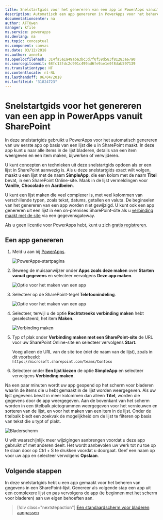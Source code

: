 ```yaml
---
title: Snelstartgids voor het genereren van een app in PowerApps vanuit SharePoint | Microsoft Docs
description: Automatisch een app genereren in PowerApps voor het beheren van gegevens in een SharePoint-lijst
documentationcenter: na
author: AFTOwen
manager: kfile
ms.service: powerapps
ms.devlang: na
ms.topic: conceptual
ms.component: canvas
ms.date: 03/12/2018
ms.author: anneta
ms.openlocfilehash: 314fa5a1a49aba3bc3d7f0f59d583f81283a67a0
ms.sourcegitcommit: 68fc13fdc2c991c499ad6fe9ae1e0f8dab597139
ms.translationtype: HT
ms.contentlocale: nl-NL
ms.lasthandoff: 06/04/2018
ms.locfileid: "31824723"
---
```

# <a name="quickstart-for-generating-an-app-in-powerapps-from-sharepoint"></a>Snelstartgids voor het genereren van een app in PowerApps vanuit SharePoint

In deze snelstartgids gebruikt u PowerApps voor het automatisch genereren van uw eerste app op basis van een lijst die u in SharePoint maakt. In deze app kunt u naar alle items in de lijst bladeren, details van een item weergeven en een item maken, bijwerken of verwijderen.

U kunt concepten en technieken uit deze snelstartgids opdoen als er een lijst in SharePoint aanwezig is. Als u deze snelstartgids exact wilt volgen, maakt u een lijst met de naam **SimpleApp**, die een kolom met de naam **Titel** bevat, in een SharePoint Online-site. Maak in de lijst vermeldingen voor **Vanille**, **Chocolade** en **Aardbeien**.

U kunt een lijst maken die veel complexer is, met veel kolommen van verschillende typen, zoals tekst, datums, getallen en valuta. De beginselen van het genereren van een app worden niet gewijzigd. U kunt ook een app genereren uit een lijst in een on-premises SharePoint-site als u [verbinding maakt met de site](connect-to-sharepoint.md) via een gegevensgateway.

Als u geen licentie voor PowerApps hebt, kunt u zich [gratis registreren](../signup-for-powerapps.md).

## <a name="generate-an-app"></a>Een app genereren
1. Meld u aan bij [PowerApps](https://web.powerapps.com).

    ![PowerApps-startpagina](./media/app-from-sharepoint/sign-in.png)

1. Beweeg de muisaanwijzer onder **Apps zoals deze maken** over **Starten vanuit gegevens** en selecteer vervolgens **Deze app maken**.

    ![Optie voor het maken van een app](./media/app-from-sharepoint/make-this-app.png)

1. Selecteer op de SharePoint-tegel **Telefoonindeling**.

    ![Optie voor het maken van een app](./media/app-from-sharepoint/sharepoint-tile.png)

1. Selecteer, terwijl u de optie **Rechtstreeks verbinding maken** hebt geselecteerd, het item **Maken**.

    ![Verbinding maken](./media/app-from-sharepoint/create-connection.png)

1. Typ of plak onder **Verbinding maken met een SharePoint-site** de URL voor uw SharePoint Online-site en selecteer vervolgens **Start**.

    Voeg alleen de URL van de site toe (niet de naam van de lijst), zoals in dit voorbeeld:<br>`https://microsoft.sharepoint.com/teams/Contoso`

1. Selecteer onder **Een lijst kiezen** de optie **SimpleApp** en selecteer vervolgens **Verbinding maken**.

Na een paar minuten wordt uw app geopend op het scherm voor bladeren waarin de items die u hebt gemaakt in de lijst worden weergegeven. Als uw lijst gegevens bevat in meer kolommen dan alleen **Titel**, worden die gegevens door de app weergegeven. Aan de bovenkant van het scherm worden in een titelbalk pictogrammen weergegeven voor het vernieuwen en sorteren van de lijst, en voor het maken van een item in de lijst. Onder de titelbalk biedt een zoekvak de mogelijkheid om de lijst te filteren op basis van tekst die u typt of plakt. 

![Bladerscherm](./media/app-from-sharepoint/browse-screen.png)

U wilt waarschijnlijk meer wijzigingen aanbrengen voordat u deze app gebruikt of met anderen deelt. Het wordt aanbevolen uw werk tot nu toe op te slaan door op Ctrl + S te drukken voordat u doorgaat. Geef een naam op voor uw app en selecteer vervolgens **Opslaan**.

## <a name="next-steps"></a>Volgende stappen
In deze snelstartgids hebt u een app gemaakt voor het beheren van gegevens in een SharePoint-lijst. Genereer als volgende stap een app uit een complexere lijst en pas vervolgens de app (te beginnen met het scherm voor bladeren) aan uw eigen behoeften aan.

> [!div class="nextstepaction"]
> [Een standaardscherm voor bladeren aanpassen](customize-layout-sharepoint.md)